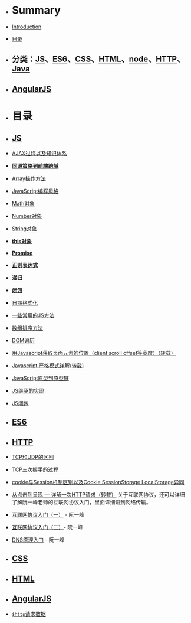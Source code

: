 - # Summary
- [Introduction](README.md)
- [目录](mu-lu.md)
- ## 分类：[JS](#js)、[ES6](#es6)、[CSS](#css)、[HTML](#html)、[node](#node)、[HTTP](#http)、[Java](#java)
- ## [AngularJS](#AngularJS)
- # 目录
- ## <span id="js">[JS](/JS/README.md)</span>

 - [AJAX过程以及知识体系](/JS/AJAX使用详细介绍.md)
 - [**同源策略到前端跨域**](/JS/同源策略到前端跨域.md)
 - [Array操作方法](/JS/Array操作方法.md)
 - [JavaScript编程风格](/JS/Javascript编程风格.md)
 - [Math对象](/JS/Math对象.md)
 - [Number对象](/JS/Number对象.md)
 - [String对象](/JS/String对象.md)
 - [**this对象**](/JS/this对象.md)
 - [**Promise**](/JS/Promise.md)
 - [**正则表达式**](/JS/正则表达式.md)
 - [**递归**](/JS/递归.md)
 - [**闭包**](/JS/闭包.md)
 - [日期格式化](/JS/日期格式化.md)
 - [一些常用的JS方法](/JS/一些常用的JS方法.md)
 - [数组排序方法](http://www.cnblogs.com/dong-xu/p/7088447.html)
 - [DOM遍历](/JS/DOM遍历.md)
 - [用Javascript获取页面元素的位置（client scroll offset等宽度）（转载）](http://www.ruanyifeng.com/blog/2009/09/find_element_s_position_using_javascript.html)
 - [Javascript 严格模式详解(转载)](http://www.zyy1217.com/2017/04/20/Javascript%20%E4%B8%A5%E6%A0%BC%E6%A8%A1%E5%BC%8F%E8%AF%A6%E8%A7%A3/)
 - [JavaScript原型到原型链](/JS/js从原型到原型链.md)
 - [JS继承的实现](/JS/继承.md)
 - [JS闭包](/JS/闭包.md)
- ## <span id="es6">[ES6](/ES6/README.md)</span>
- ## <span id="http">[HTTP](/HTTP/README.md)</span>
 - [TCP和UDP的区别](/HTTP/TCP和UDP.md)
 - [TCP三次握手的过程](/HTTP/TCP三次握手.md)
 - [cookie与Session机制区别以及Cookie SessionStorage LocalStorage异同](/HTTP/cookie与Session的区别.md)
 - [从点击到呈现 — 详解一次HTTP请求（转载）](http://www.zyy1217.com/2017/03/01/%E4%BB%8E%E7%82%B9%E5%87%BB%E5%88%B0%E5%91%88%E7%8E%B0%20%E2%80%94%20%E8%AF%A6%E8%A7%A3%E4%B8%80%E6%AC%A1HTTP%E8%AF%B7%E6%B1%82/)
关于互联网协议，还可以详细了解阮一峰老师的互联网协议入门，里面详细讲到网络传输。
 - [互联网协议入门（一）](http://www.ruanyifeng.com/blog/2012/05/internet_protocol_suite_part_i.html) - 阮一峰
 - [互联网协议入门（二）](http://www.ruanyifeng.com/blog/2012/06/internet_protocol_suite_part_ii.html)- 阮一峰
 - [DNS原理入门](http://www.ruanyifeng.com/blog/2016/06/dns.html) - 阮一峰 
- ## <span id="css">[CSS](CSS/README.md)</span>
- ## <span id="html">[HTML](/HTML/README.md)</span>
- ## <span id="AngularJS">[AngularJS](Angular.js/README.md)</span>
 - [`$http`请求数据]($http请求数据.md)


















